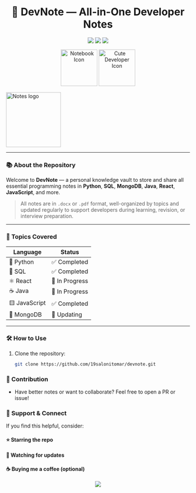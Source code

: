 <h1 align="center">🧠 DevNote — All-in-One Developer Notes</h1>

<p align="center">
  <img src="https://img.shields.io/github/repo-size/your-username/devnote?color=brightgreen&style=flat-square" />
  <img src="https://img.shields.io/github/languages/count/your-username/devnote?style=flat-square" />
  <img src="https://img.shields.io/badge/Docs-PDF%20%7C%20DOC-blueviolet?style=flat-square" />
</p>

<p align="center">
  <img src="https://cdn-icons-png.flaticon.com/512/2920/2920244.png" width="100" alt="Notebook Icon">
  <img src="https://cdn-icons-png.flaticon.com/512/4151/4151646.png" width="100" alt="Cute Developer Icon">
</p>
  <img src="https://cdn-icons-png.flaticon.com/512/2983/2983797.png" width="150" alt="Notes logo">
</p>

---

### 📚 About the Repository

Welcome to **DevNote** — a personal knowledge vault to store and share all essential programming notes in **Python**, **SQL**, **MongoDB**, **Java**, **React**, **JavaScript**, and more.

> All notes are in `.docx` or `.pdf` format, well-organized by topics and updated regularly to support developers during learning, revision, or interview preparation.

---

### 🧾 Topics Covered

| Language  | Status 
|-----------------|--------
| 🐍 Python      |  ✅ Completed 
| 🐘 SQL         |   ✅ Completed 
| ⚛️ React       |   🔄 In Progress 
| ☕ Java        |   🔄 In Progress 
| 🟨 JavaScript  |   ✅ Completed 
| 🍃 MongoDB     |  🔄 Updating 

---

### 🛠️ How to Use

1. Clone the repository:
   ```bash
   git clone https://github.com/19salonitomar/devnote.git

### 📌 Contribution
- Have better notes or want to collaborate? Feel free to open a PR or issue!

### 🙌 Support & Connect
If you find this helpful, consider:

#### ⭐ Starring the repo
#### 🔔 Watching for updates
#### ☕ Buying me a coffee (optional)

<p align="center"> <img src="https://img.shields.io/badge/Made%20with-Love-red?style=flat-square" /> </p> 

